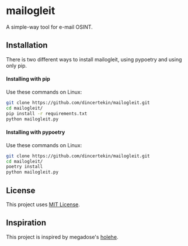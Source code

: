 # mailogleit
A simple-way tool for e-mail OSINT.

## Installation
There is two different ways to install mailogleit, using pypoetry and using only pip.

#### Installing with pip
Use these commands on Linux:
```bash
git clone https://github.com/dincertekin/mailogleit.git
cd mailogleit/
pip install -r requirements.txt
python mailogleit.py
```

#### Installing with pypoetry
Use these commands on Linux:
```bash
git clone https://github.com/dincertekin/mailogleit.git
cd mailogleit/
poetry install
python mailogleit.py
```

## License
This project uses [MIT License](https://github.com/dincertekin/mailogleit/README.md).

## Inspiration
This project is inspired by megadose's [holehe](https://github.com/megadose/holehe).